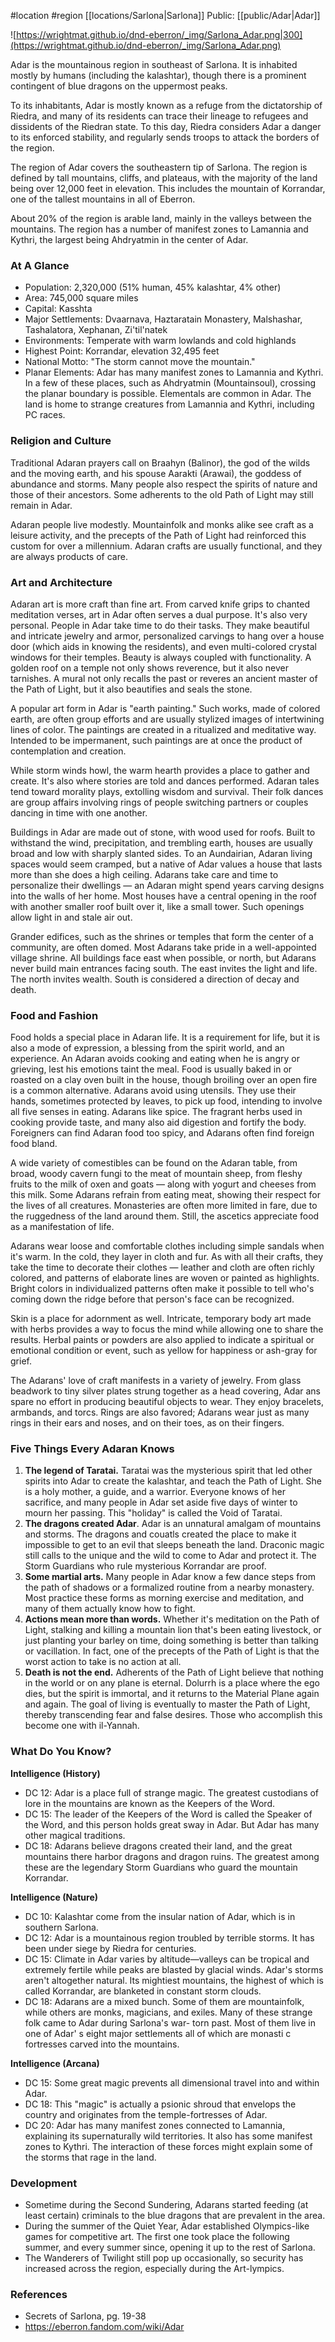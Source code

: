  #location #region [[locations/Sarlona|Sarlona]]
Public: [[public/Adar|Adar]]

![https://wrightmat.github.io/dnd-eberron/_img/Sarlona_Adar.png|300](https://wrightmat.github.io/dnd-eberron/_img/Sarlona_Adar.png)

Adar is the mountainous region in southeast of Sarlona. It is inhabited mostly by humans (including the kalashtar), though there is a prominent contingent of blue dragons on the uppermost peaks.

To its inhabitants, Adar is mostly known as a refuge from the dictatorship of Riedra, and many of its residents can trace their lineage to refugees and dissidents of the Riedran state. To this day, Riedra considers Adar a danger to its enforced stability, and regularly sends troops to attack the borders of the region.

The region of Adar covers the southeastern tip of Sarlona. The region is defined by tall mountains, cliffs, and plateaus, with the majority of the land being over 12,000 feet in elevation. This includes the mountain of Korrandar, one of the tallest mountains in all of Eberron.

About 20% of the region is arable land, mainly in the valleys between the mountains. The region has a number of manifest zones to Lamannia and Kythri, the largest being Ahdryatmin in the center of Adar.

### At A Glance

* Population: 2,320,000 (51% human, 45% kalashtar, 4% other)
* Area: 745,000 square miles
* Capital: Kasshta
* Major Settlements: Dvaarnava, Haztaratain Monastery, Malshashar, Tashalatora, Xephanan, Zi'til'natek
* Environments: Temperate with warm lowlands and cold highlands
* Highest Point: Korrandar, elevation 32,495 feet
* National Motto: "The storm cannot move the mountain."
* Planar Elements: Adar has many manifest zones to Lamannia and Kythri. In a few of these places, such as Ahdryatmin (Mountainsoul), crossing the planar boundary is possible. Elementals are common in Adar. The land is home to strange creatures from Lamannia and Kythri, including PC races.

### Religion and Culture

Traditional Adaran prayers call on Braahyn (Balinor), the god of the wilds and the moving earth, and his spouse Aarakti (Arawai), the goddess of abundance and storms. Many people also respect the spirits of nature and those of their ancestors. Some adherents to the old Path of Light may still remain in Adar.

Adaran people live modestly. Mountainfolk and monks alike see craft as a leisure activity, and the precepts of the Path of Light had reinforced this custom for over a millennium. Adaran crafts are usually functional, and they are always products of care.

### Art and Architecture

Adaran art is more craft than fine art. From carved knife grips to chanted meditation verses, art in Adar often serves a dual purpose. It's also very personal. People in Adar take time to do their tasks. They make beautiful and intricate jewelry and armor, personalized carvings to hang over a house door (which aids in knowing the residents), and even multi-colored crystal windows for their temples. Beauty is always coupled with functionality. A golden roof on a temple not only shows reverence, but it also never tarnishes. A mural not only recalls the past or reveres an ancient master of the Path of Light, but it also beautifies and seals the stone.

A popular art form in Adar is "earth painting." Such works, made of colored earth, are often group efforts and are usually stylized images of intertwining lines of color. The paintings are created in a ritualized and meditative way. Intended to be impermanent, such paintings are at once the
product of contemplation and creation.

While storm winds howl, the warm hearth provides a place to gather and create. It's also where stories are told and dances performed. Adaran tales tend toward morality plays, extolling wisdom and survival. Their folk dances are group affairs involving rings of people switching partners or couples dancing in time with one another.

Buildings in Adar are made out of stone, with wood used for roofs. Built to withstand the wind, precipitation, and trembling earth, houses are usually broad and low with sharply slanted sides. To an Aundairian, Adaran living spaces would seem cramped, but a native of Adar values a house that lasts more than she does a high ceiling. Adarans take care and time to personalize their dwellings — an Adaran might spend years carving designs into the walls of her home. Most houses have a central opening in the roof with another smaller roof built over it, like a small tower. Such openings allow light in and stale air out.

Grander edifices, such as the shrines or temples that form the center of a community, are often domed. Most Adarans take pride in a well-appointed village shrine. All buildings face east when possible, or north, but Adarans never build main entrances facing south. The east invites the light and life. The north invites wealth. South is considered a direction of decay and death.

### Food and Fashion

Food holds a special place in Adaran life. It is a requirement for life, but it is also a mode of expression, a blessing from the spirit world, and an experience. An Adaran avoids cooking and eating when he is angry or grieving, lest his emotions taint the meal. Food is usually baked in or roasted on a clay oven built in the house, though broiling over an open fire is a common alternative. Adarans avoid using utensils. They use their hands, sometimes protected by leaves, to pick up food, intending to involve all five senses in eating. Adarans like spice. The fragrant herbs used in cooking provide taste, and many also aid digestion and fortify the body. Foreigners can find Adaran food too spicy, and Adarans often find foreign food bland.

A wide variety of comestibles can be found on the Adaran table, from broad, woody cavern fungi to the meat of mountain sheep, from fleshy fruits to the milk of oxen and goats — along with yogurt and cheeses from this milk. Some Adarans refrain from eating meat, showing their respect for the lives of all creatures. Monasteries are often more limited in fare, due to the ruggedness of the land around them. Still, the ascetics appreciate food as a manifestation of life.

Adarans wear loose and comfortable clothes including simple sandals when it's warm. In the cold, they layer in cloth and fur. As with all their crafts, they take the time to decorate their clothes — leather and cloth are often richly colored, and patterns of elaborate lines are woven or painted as highlights. Bright colors in individualized patterns often make it possible to tell who's coming down the ridge before that person's face can be recognized.

Skin is a place for adornment as well. Intricate, temporary body art made with herbs provides a way to focus the mind while allowing one to share the results. Herbal paints or powders are also applied to indicate a spiritual or emotional condition or event, such as yellow for happiness or ash-gray for grief.

The Adarans' love of craft manifests in a variety of jewelry. From glass beadwork to tiny silver plates strung together as a head covering, Adar ans spare no effort in producing beautiful objects to wear. They enjoy bracelets, armbands, and torcs. Rings are also favored; Adarans wear just as many rings in their ears and noses, and on their toes, as on their fingers.

### Five Things Every Adaran Knows

1. **The legend of Taratai.** Taratai was the mysterious spirit that led other spirits into Adar to create the kalashtar, and teach the Path of Light. She is a holy mother, a guide, and a warrior. Everyone knows of her sacrifice, and many people in Adar set aside five days of winter to mourn her passing. This "holiday" is called the Void of Taratai.
2. **The dragons created Adar**. Adar is an unnatural amalgam of mountains and storms. The dragons and couatls created the place to make it impossible to get to an evil that sleeps beneath the land. Draconic magic still calls to the unique and the wild to come to Adar and protect it. The Storm Guardians who rule mysterious Korrandar are proof.
3. **Some martial arts.** Many people in Adar know a few dance steps from the path of shadows or a formalized routine from a nearby monastery. Most practice these forms as morning exercise and meditation, and many of them actually know how to fight.
4. **Actions mean more than words.** Whether it's meditation on the Path of Light, stalking and killing a mountain lion that's been eating livestock, or just planting your barley on time, doing something is better than talking or vacillation. In fact, one of the precepts of the Path of Light is that the worst action to take is no action at all.
5. **Death is not the end.** Adherents of the Path of Light believe that nothing in the world or on any plane is eternal. Dolurrh is a place where the ego dies, but the spirit is immortal, and it returns to the Material Plane again and again. The goal of living is eventually to master the Path of Light, thereby transcending fear and false desires. Those who accomplish this become one with il-Yannah.

### What Do You Know?

**Intelligence (History)**
* DC 12: Adar is a place full of strange magic. The greatest custodians of lore in the mountains are known as the Keepers of the Word.
* DC 15: The leader of the Keepers of the Word is called the Speaker of the Word, and this person holds great sway in Adar. But Adar has many other magical traditions.
* DC 18: Adarans believe dragons created their land, and the great mountains there harbor dragons and dragon ruins. The greatest among these are the legendary Storm Guardians who guard the mountain Korrandar.

**Intelligence (Nature)**
* DC 10: Kalashtar come from the insular nation of Adar, which is in southern Sarlona.
* DC 12: Adar is a mountainous region troubled by terrible storms. It has been under siege by Riedra for centuries.
* DC 15: Climate in Adar varies by altitude—valleys can be tropical and extremely fertile while peaks are blasted by glacial winds. Adar's storms aren't altogether natural. Its mightiest mountains, the highest of which is called Korrandar, are blanketed in constant storm clouds.
* DC 18: Adarans are a mixed bunch. Some of them are mountainfolk, while others are monks, magicians, and exiles. Many of these strange folk came to Adar during Sarlona's war- torn past. Most of them live in one of Adar' s eight major settlements all of which are monasti c fortresses carved into the mountains.

**Intelligence (Arcana)**
* DC 15: Some great magic prevents all dimensional travel into and within Adar.
* DC 18: This "magic" is actually a psionic shroud that envelops the country and originates from the temple-fortresses of Adar.
* DC 20: Adar has many manifest zones connected to Lamannia, explaining its supernaturally wild territories. It also has some manifest zones to Kythri. The interaction of these forces might explain some of the storms that rage in the land.

### Development

* Sometime during the Second Sundering, Adarans started feeding (at least certain) criminals to the blue dragons that are prevalent in the area.
* During the summer of the Quiet Year, Adar established Olympics-like games for competitive art. The first one took place the following summer, and every summer since, opening it up to the rest of Sarlona.
* The Wanderers of Twilight still pop up occasionally, so security has increased across the region, especially during the Art-lympics.

### References

* Secrets of Sarlona, pg. 19-38
* https://eberron.fandom.com/wiki/Adar
